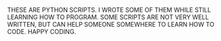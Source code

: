 THESE ARE PYTHON SCRIPTS. I WROTE SOME OF THEM WHILE STILL LEARNING HOW TO PROGRAM. SOME SCRIPTS ARE NOT VERY WELL WRITTEN, BUT CAN HELP SOMEONE SOMEWHERE TO LEARN HOW TO CODE. HAPPY CODING.

